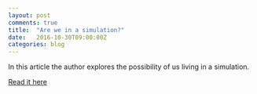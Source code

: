```yaml
---
layout: post
comments: true
title:  "Are we in a simulation?"
date:   2016-10-30T09:00:00Z
categories: blog
---
```

In this article the author explores the possibility of us living in a simulation. 

[Read it here](http://www.simulation-argument.com/simulation.html)